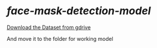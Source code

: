 # *face-mask-detection-model*

[Download the Dataset from gdrive](https://drive.google.com/drive/folders/1WyrE5zjFO5u7TSxDBaqatV5YnbQ_WF-r?usp=sharing)

And move it to the folder for working model
